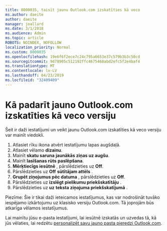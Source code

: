 ```yaml
---
title: 8000035, taisīt jaunu Outlook.com izskatīties kā veco
ms.author: daeite
author: daeite
manager: joallard
ms.date: 3/1/2018
ms.audience: Admin
ms.topic: article
ROBOTS: NOINDEX, NOFOLLOW
localization_priority: Normal
ms.custom: 8000035
ms.openlocfilehash: 19e6f6f2ece7c24c795a6653e37c579b3b3c50cd
ms.sourcegitcommit: 9d78905c512192ffc4675468abd2efc5f2e4baf4
ms.translationtype: MT
ms.contentlocale: lv-LV
ms.lasthandoff: 04/23/2019
ms.locfileid: "32409409"
---
```

# <a name="how-to-make-the-new-outlookcom-look-like-the-old-version"></a>Kā padarīt jauno Outlook.com izskatīties kā veco versiju

Šeit ir daži iestatījumi un veikt jaunu Outlook.com izskatīties kā veco versiju var mainīt viedokli.

1. Atlasiet rīku ikona atvērt iestatījumu lapas augšdaļā.
2. Atlasiet vēlamo **dizainu**.
3. Mainīt **skatu saruna** **jaunākās ziņas uz augšu**.
4. Mainīt **lasīšanas rūts** **paslēpšana**.
5. **Mērķtiecīgs iesūtnē** , pārslēdzieties uz **Off**.
6. Pārslēdzieties uz **Off** **sūtītājam attēls** . 
7. **Grupēt ziņojumus pēc datuma** , pārslēdzieties uz **Off**. 
8. Pārslēdzieties uz **izslēgt** **pielikumu priekšskatītāju** . 
9. Pārslēdzieties uz **uz** **teksta ziņojuma priekšskatījumā** .

Piezīme: Šie ir tikai daži ieteicamos iestatījumus, kas var nodrošināt tuvāko iespējamo izkārtojumu uz klasisko versiju Outlook.com. Tā joprojām būs atkarīga vēlamos iestatījumus.

Lai mainītu jūsu e-pasta iestatījumi, lai iesūtnē izskatās un uzvedas tā, kā jūs vēlaties, lai redzētu [personalizēt savu jauno pasta pieredzi Outlook.com](https://support.office.com/article/b41c2ecb-f23c-42b3-b7f8-659646d5e58c).